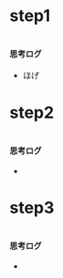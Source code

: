 # step1
```python
```
#### 思考ログ
- ほげ

# step2
```python
```
#### 思考ログ
-

# step3
```python
```
#### 思考ログ
-
